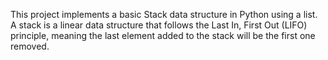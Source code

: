 This project implements a basic Stack data structure in Python using a list. A stack is a linear data structure that follows the Last In, First Out (LIFO) principle, meaning the last element added to the stack will be the first one removed.
